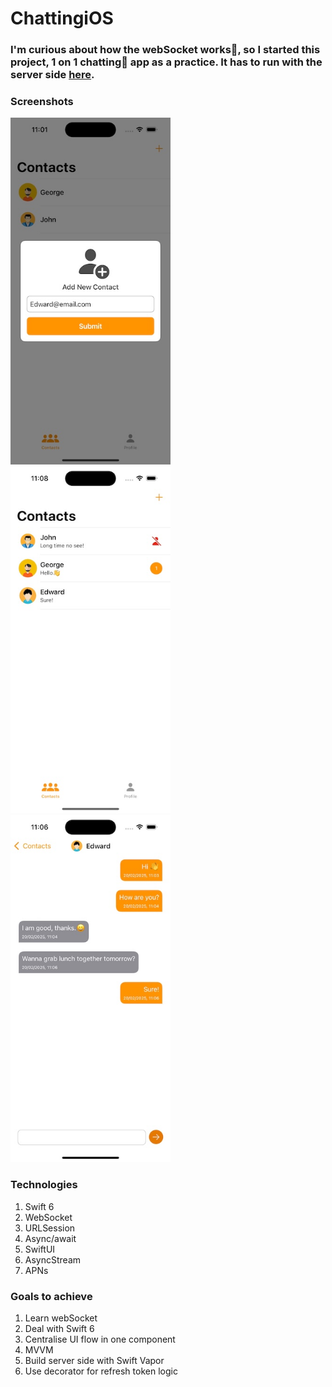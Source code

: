 # ChattingiOS

### I'm curious about how the webSocket works🤔, so I started this project, 1 on 1 chatting💬 app as a practice. It has to run with the server side [here](https://github.com/tzc1234/ChattingServer). 

### Screenshots
<img src="https://github.com/tzc1234/ChattingiOS/blob/main/screenshots/screenshot2.jpeg" alt="screenshot2" width="256" height="555"/> <img src="https://github.com/tzc1234/ChattingiOS/blob/main/screenshots/screenshot3.jpeg" alt="screenshot3" width="256" height="555"/> <img src="https://github.com/tzc1234/ChattingiOS/blob/main/screenshots/screenshot4.jpeg" alt="screenshot4" width="256" height="555"/>

### Technologies
1. Swift 6
2. WebSocket
3. URLSession
4. Async/await
5. SwiftUI
6. AsyncStream
7. APNs

### Goals to achieve
1. Learn webSocket
2. Deal with Swift 6
3. Centralise UI flow in one component
4. MVVM
5. Build server side with Swift Vapor
6. Use decorator for refresh token logic
